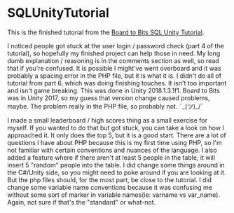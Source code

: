 # SQLUnityTutorial

This is the finished tutorial from the [Board to Bits SQL Unity Tutorial](https://www.youtube.com/playlist?list=PL5KbKbJ6Gf99mcmE1ptsn0oXO1_vnKDlS).

I noticed people got stuck at the user login / password check (part 4 of the tutorial), so hopefully my finished project can help those in need. My long dumb explanation / reasoning is in the comments section as well, so read that if you're confused. 
It is possible I might've went overboard and it was probably a spacing error in the PHP file, but it is what it is.
I didn't do all of tutorial from part 6, which was doing finishing touches. It isn't too important and isn't game breaking.
This was done in Unity 2018.1.3.1f1. Board to Bits was in Unity 2017, so my guess that version change caused problems, maybe.
The problem really in the PHP file, so probably not. ¯\_(ツ)_/¯

I made a small leaderboard / high scores thing as a small exercise for myself. If you wanted to do that but got stuck, you can take a look on how I approached it. It only does the top 5, but it is a good start.
There are a lot of questions I have about PHP because this is my first time using PHP, so I'm not familiar with certain conventions and nuances of the language.
I also added a feature where if there aren't at least 5 people in the table, it will insert 5 "random" people into the table.
I did change some things around in the C#/Unity side, so you might need to poke around if you are looking at it. 
But the php files should, for the most part, be close to the tutorial. 
I did change some variable name conventions because it was confusing me without some sort of marker in variable names(ie: varname vs var_name).
Again, not sure if that's the "standard" or what-not.
